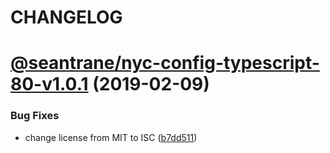 # CHANGELOG

# [@seantrane/nyc-config-typescript-80-v1.0.1](https://github.com/seantrane/nyc-config/compare/@seantrane/nyc-config-typescript-80-v1.0.0...@seantrane/nyc-config-typescript-80-v1.0.1) (2019-02-09)


### Bug Fixes

* change license from MIT to ISC ([b7dd511](https://github.com/seantrane/nyc-config/commit/b7dd511))
